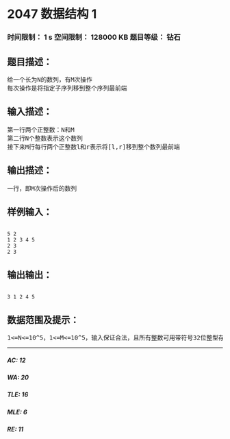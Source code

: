 # 2047 数据结构 1   
### 时间限制： 1 s     空间限制： 128000 KB     题目等级： 钻石  
## 题目描述：  

<pre>
给一个长为N的数列，有M次操作  
每次操作是将指定子序列移到整个序列最前端
</pre>
  
  
## 输入描述：  

<pre>
第一行两个正整数：N和M  
第二行N个整数表示这个数列  
接下来M行每行两个正整数l和r表示将[l,r]移到整个数列最前端
</pre>
  
  
## 输出描述：  

<pre>
一行，即M次操作后的数列
</pre>
  
  
## 样例输入：  

<pre><code>
5 2  
1 2 3 4 5  
2 3  
2 3
</code></pre>
  
  
## 输出输出：  

<pre><code>
3 1 2 4 5
</code></pre>
  
  
## 数据范围及提示：  

<pre>
1<=N<=10^5，1<=M<=10^5，输入保证合法，且所有整数可用带符号32位整型存储。
</pre>
  
  
***  

##### AC: 12  
##### WA: 20  
##### TLE: 16  
##### MLE: 6  
##### RE: 11  
